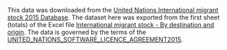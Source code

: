 This data was downloaded from the [United Nations International migrant stock 2015 Database](http://www.un.org/en/development/desa/population/migration/data/estimates2/estimates15.shtml). The dataset here was exported from the first sheet (totals) of the Excel file [International migrant stock - By destination and origin](http://www.un.org/en/development/desa/population/migration/data/estimates2/data/UN_MigrantStockByOriginAndDestination_2015.xlsx). The data is governed by the terms of the [UNITED_NATIONS_SOFTWARE_LICENCE_AGREEMENT2015](http://www.un.org/en/development/desa/population/migration/data/estimates2/docs/UNITED_NATIONS_SOFTWARE_LICENCE_AGREEMENT2015.pdf).
